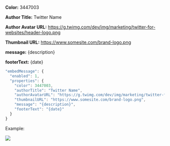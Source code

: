 **Color:** 3447003

**Author Title:** Twitter Name

**Author Avatar URL:** https://g.twimg.com/dev/img/marketing/twitter-for-websites/header-logo.png

**Thumbnail URL:** https://www.somesite.com/brand-logo.png

**message:** {description}

**footerText:** {date}


```javascript
"embedMessage": {
  "enabled": 1,
  "properties": {
    "color": 3447003,
    "authorTitle": "Twitter Name",
    "authorAvatarURL": "https://g.twimg.com/dev/img/marketing/twitter-for-websites/header-logo.png",
    "thumbnailURL": "https://www.somesite.com/brand-logo.png",
    "message": "{description}",
    "footerText": "{date}"
  }
}
```

Example:

![](http://i.imgur.com/QAFjSxL.png)